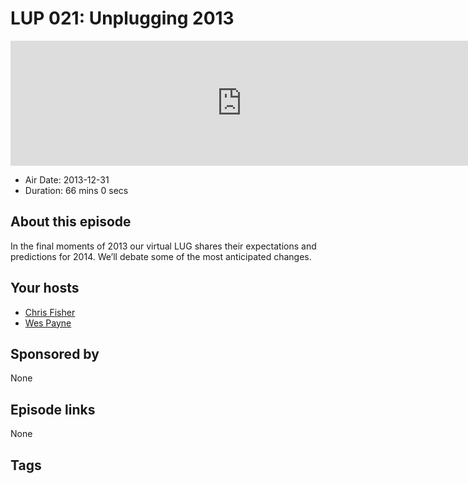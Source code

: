 # LUP 021: Unplugging 2013

<iframe src="https://player.fireside.fm/v2/RUkczH-V+y2h7LipZ?theme=dark" width="740" height="200" frameborder="0" scrolling="no"></iframe>

* Air Date: 2013-12-31
* Duration: 66 mins 0 secs

## About this episode

In the final moments of 2013 our virtual LUG shares their expectations and predictions for 2014. We’ll debate some of the most anticipated changes.

## Your hosts
* [Chris Fisher](https://linuxunplugged.com/hosts/chrislas)
* [Wes Payne](https://linuxunplugged.com/hosts/wes)

## Sponsored by

None



## Episode links

None



## Tags

